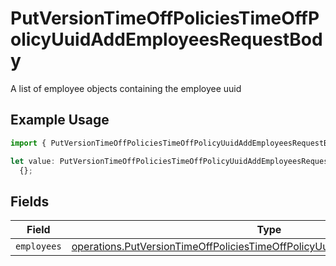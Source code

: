# PutVersionTimeOffPoliciesTimeOffPolicyUuidAddEmployeesRequestBody

A list of employee objects containing the employee uuid

## Example Usage

```typescript
import { PutVersionTimeOffPoliciesTimeOffPolicyUuidAddEmployeesRequestBody } from "gusto_embedded/models/operations";

let value: PutVersionTimeOffPoliciesTimeOffPolicyUuidAddEmployeesRequestBody =
  {};
```

## Fields

| Field                                                                                                                                                                      | Type                                                                                                                                                                       | Required                                                                                                                                                                   | Description                                                                                                                                                                |
| -------------------------------------------------------------------------------------------------------------------------------------------------------------------------- | -------------------------------------------------------------------------------------------------------------------------------------------------------------------------- | -------------------------------------------------------------------------------------------------------------------------------------------------------------------------- | -------------------------------------------------------------------------------------------------------------------------------------------------------------------------- |
| `employees`                                                                                                                                                                | [operations.PutVersionTimeOffPoliciesTimeOffPolicyUuidAddEmployeesEmployees](../../models/operations/putversiontimeoffpoliciestimeoffpolicyuuidaddemployeesemployees.md)[] | :heavy_minus_sign:                                                                                                                                                         | N/A                                                                                                                                                                        |
